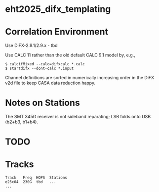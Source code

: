 # eht2025_difx_templating

# Correlation Environment

Use DiFX-2.9.1/2.9.x - tbd

Use CALC 11 rather than the old default CALC 9.1 model by, e.g.,
```
$ calcifMixed --calc=difxcalc *.calc
$ startdifx --dont-calc *.input
```

Channel definitions are sorted in numerically increasing order in the DiFX v2d file to keep CASA data reduction happy.


# Notes on Stations

The SMT 345G receiver is not sideband reparating; LSB folds onto USB (b2+b3, b1+b4).


# TODO


# Tracks

```
Track   Freq  HOPS  Stations
e25c04  230G  tbd   ...
...
```
